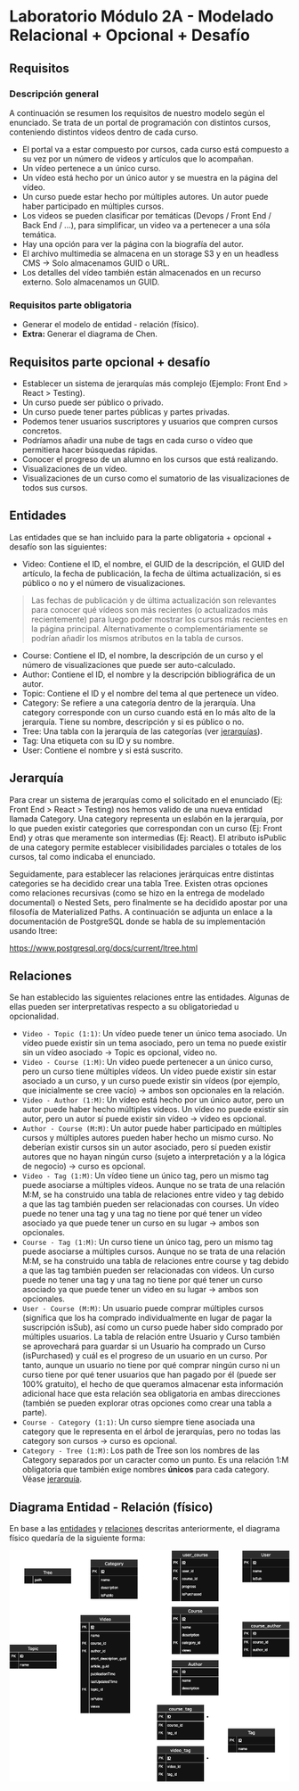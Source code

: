 # Laboratorio Módulo 2A - Modelado Relacional + Opcional + Desafío

## Requisitos

### Descripción general

A continuación se resumen los requisitos de nuestro modelo según el enunciado. Se trata de un portal de programación con distintos cursos, conteniendo distintos videos dentro de cada curso.

* El portal va a estar compuesto por cursos, cada curso está compuesto a su vez por un número de videos y artículos que lo acompañan.
* Un vídeo pertenece a un único curso.
* Un vídeo está hecho por un único autor y se muestra en la página del vídeo.
* Un curso puede estar hecho por múltiples autores. Un autor puede haber participado en múltiples cursos.
* Los videos se pueden clasificar por temáticas (Devops / Front End / Back End / ...), para simplificar, un video va a pertenecer a una sóla temática.
* Hay una opción para ver la página con la biografía del autor.
* El archivo multimedia se almacena en un storage S3 y en un headless CMS → Solo almacenamos GUID o URL.
* Los detalles del vídeo también están almacenados en un recurso externo. Solo almacenamos un GUID.

### Requisitos parte obligatoria

* Generar el modelo de entidad - relación (físico).
* **Extra:** Generar el diagrama de Chen.

## Requisitos parte opcional + desafío
* Establecer un sistema de jerarquías más complejo (Ejemplo: Front End > React > Testing).
* Un curso puede ser público o privado.
* Un curso puede tener partes públicas y partes privadas.
* Podemos tener usuarios suscriptores y usuarios que compren cursos concretos.
* Podríamos añadir una nube de tags en cada curso o vídeo que permitiera hacer búsquedas rápidas.
* Conocer el progreso de un alumno en los cursos que está realizando.
* Visualizaciones de un vídeo.
* Visualizaciones de un curso como el sumatorio de las visualizaciones de todos sus cursos.

## Entidades

Las entidades que se han incluido para la parte obligatoria + opcional + desafío son las siguientes:

* Video: Contiene el ID, el nombre, el GUID de la descripción, el GUID del artículo, la fecha de publicación, la fecha de última actualización, si es público o no y el número de visualizaciones.
> Las fechas de publicación y de última actualización son relevantes para conocer qué vídeos son más recientes (o actualizados más recientemente) para luego poder mostrar los cursos más recientes en la página principal. Alternativamente o complementáriamente se podrían añadir los mismos atributos en la tabla de cursos.
* Course: Contiene el ID, el nombre, la descripción de un curso y el número de visualizaciones que puede ser auto-calculado.
* Author: Contiene el ID, el nombre y la descripción bibliográfica de un autor.
* Topic: Contiene el ID y el nombre del tema al que pertenece un vídeo.
* Category: Se refiere a una categoría dentro de la jerarquía. Una category corresponde con un curso cuando está en lo más alto de la jerarquía. Tiene su nombre, descripción y si es público o no.
* Tree: Una tabla con la jerarquía de las categorías (ver [jerarquías](#jerarquía)).
* Tag: Una etiqueta con su ID y su nombre.
* User: Contiene el nombre y si está suscrito.

## Jerarquía

Para crear un sistema de jerarquías como el solicitado en el enunciado (Ej: Front End > React > Testing) nos hemos valido de una nueva entidad llamada Category. Una category representa un eslabón en la jerarquía, por lo que pueden existir categories que correspondan con un curso (Ej: Front End) y otras que meramente son intermedias (Ej: React). El atributo isPublic de una category permite establecer visibilidades parciales o totales de los cursos, tal como indicaba el enunciado.

Seguidamente, para establecer las relaciones jerárquicas entre distintas categories se ha decidido crear una tabla Tree. Existen otras opciones como relaciones recursivas (como se hizo en la entrega de modelado documental) o Nested Sets, pero finalmente se ha decidido apostar por una filosofía de Materialized Paths. A continuación se adjunta un enlace a la documentación de PostgreSQL donde se habla de su implementación usando ltree:

https://www.postgresql.org/docs/current/ltree.html

## Relaciones

Se han establecido las siguientes relaciones entre las entidades. Algunas de ellas pueden ser interpretativas respecto a su obligatoriedad u opcionalidad.

* `Video - Topic (1:1)`: Un vídeo puede tener un único tema asociado. Un vídeo puede existir sin un tema asociado, pero un tema no puede existir sin un vídeo asociado → Topic es opcional, vídeo no.
* `Video - Course (1:M)`: Un vídeo puede pertenecer a un único curso, pero un curso tiene múltiples vídeos. Un vídeo puede existir sin estar asociado a un curso, y un curso puede existir sin vídeos (por ejemplo, que inicialmente se cree vacío) → ambos son opcionales en la relación.
* `Video - Author (1:M)`: Un vídeo está hecho por un único autor, pero un autor puede haber hecho múltiples vídeos. Un vídeo no puede existir sin autor, pero un autor sí puede existir sin vídeo → vídeo es opcional.
* `Author - Course (M:M)`: Un autor puede haber participado en múltiples cursos y múltiples autores pueden haber hecho un mismo curso. No deberían existir cursos sin un autor asociado, pero sí pueden existir autores que no hayan ningún curso (sujeto a interpretación y a la lógica de negocio) → curso es opcional.
* `Video - Tag (1:M)`: Un vídeo tiene un único tag, pero un mismo tag puede asociarse a múltiples vídeos. Aunque no se trata de una relación M:M, se ha construido una tabla de relaciones entre video y tag debido a que las tag también pueden ser relacionadas con courses. Un vídeo puede no tener una tag y una tag no tiene por qué tener un vídeo asociado ya que puede tener un curso en su lugar → ambos son opcionales.
* `Course - Tag (1:M)`: Un curso tiene un único tag, pero un mismo tag puede asociarse a múltiples cursos. Aunque no se trata de una relación M:M, se ha construido una tabla de relaciones entre course y tag debido a que las tag también pueden ser relacionadas con videos. Un curso puede no tener una tag y una tag no tiene por qué tener un curso asociado ya que puede tener un video en su lugar → ambos son opcionales.
* `User - Course (M:M)`: Un usuario puede comprar múltiples cursos (significa que los ha comprado individualmente en lugar de pagar la suscripción isSub), así como un curso puede haber sido comprado por múltiples usuarios. La tabla de relación entre Usuario y Curso también se aprovechará para guardar si un Usuario ha comprado un Curso (isPurchased) y cuál es el progreso de un usuario en un curso. Por tanto, aunque un usuario no tiene por qué comprar ningún curso ni un curso tiene por qué tener usuarios que han pagado por él (puede ser 100% gratuito), el hecho de que queramos almacenar esta información adicional hace que esta relación sea obligatoria en ambas direcciones (también se pueden explorar otras opciones como crear una tabla a parte).
* `Course - Category (1:1)`: Un curso siempre tiene asociada una category que le representa en el árbol de jerarquías, pero no todas las category son cursos → curso es opcional.
* `Category - Tree (1:M)`: Los path de Tree son los nombres de las Category separados por un caracter como un punto. Es una relación 1:M obligatoria que también exige nombres **únicos** para cada category. Véase [jerarquía](#jerarquía).

## Diagrama Entidad - Relación (físico)

En base a las [entidades](#entidades) y [relaciones](#relaciones) descritas anteriormente, el diagrama físico quedaría de la siguiente forma:

![image](./fisico_opcional.png)